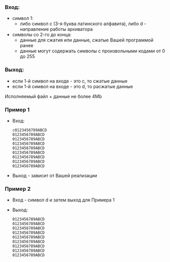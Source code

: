 ### Вход:
* символ 1:
	* либо символ c (3-я буква латинского алфавита), либо d - направление работы архиватора
* символы со 2-го до конца:
	* данные для сжатия или данные, сжатые Вашей программой ранее
	* данные могут содержать символы с произвольными кодами от 0 до 255

### Выход:
* если 1-й символ на входе - это c, то сжатые данные
* если 1-й символ на входе - это d, то расжатые данные

Исполняемый файл + данные не более 4Mb

### Пример 1
* Вход:

	  c0123456789ABCD
	  0123456789ABCD
	  0123456789ABCD
	  0123456789ABCD
	  0123456789ABCD
	  0123456789ABCD
	  0123456789ABCD
	  0123456789ABCD
	  0123456789ABCD
  
* Выход - зависит от Вашей реализации


### Пример 2
* Вход - символ d и затем выход для Примера 1
* Выход:

	  0123456789ABCD
	  0123456789ABCD
	  0123456789ABCD
	  0123456789ABCD
	  0123456789ABCD
	  0123456789ABCD
	  0123456789ABCD
	  0123456789ABCD
	  0123456789ABCD
